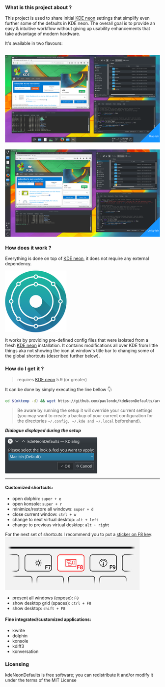 ### What is this project about ?

This project is used to share initial [KDE neon](https://neon.kde.org/) settings that simplify even further some of the defaults in KDE neon. The overall goal is to provide an easy & intuitive workflow without giving up usability enhancements that take advantage of modern hardware.

It's available in two flavours:

![screenshot](./data/mac-ish-screenshot.png)
---
![screenshot](./data/unity-ish-screenshot.png)

### How does it work ?
Everything is done on top of [KDE neon](https://neon.kde.org/), it does not require any external dependency.

![KDE neon](./data/neon-logo.png)

It works by providing pre-defined config files that were isolated from a fresh [KDE neon](https://neon.kde.org/) installation. It contains modifications all over KDE from little things aka not showing the icon at window's title bar to changing some of the global shortcuts (described further below).

### How do I get it ?
> requires [KDE neon](https://neon.kde.org/) 5.9 (or greater)

It can be done by simply executing the line bellow :point_down::
```bash
cd $(mktemp -d) && wget https://github.com/paulondc/kdeNeonDefaults/archive/master.zip -O kdeNeonDefaults.zip && unzip kdeNeonDefaults.zip && cd kdeNeonDefaults-master && ./setup
```

> Be aware by running the setup it will override your current settings (you may want to create a backup of your current configuration for the directories  `~/.config, ~/.kde and ~/.local` beforehand).

***Dialogue displayed during the setup***

![setup](./data/setup-ui.png)

---

#### Customized shortcuts:
- open dolphin:  `super + e`
- open konsole: `super + r`
- minimize/restore all windows: `super + d`
- close current window: `ctrl + w`
- change to next virtual desktop: `alt + left`
- change to previous virtual desktop: `alt + right`

For the next set of shortcuts I recommend you to put a [sticker on F8 key](./data/f8-sticker.png):
![key](./data/kde-expose-key.jpg)

- present all windows (expose): `F8`
- show desktop grid (spaces): `ctrl + F8`
- show desktop: `shift + F8`

#### Fine integrated/customized applications:
- kwrite
- dolphin
- konsole
- kdiff3
- konversation

### Licensing
kdeNeonDefaults is free software; you can redistribute it and/or modify it under the terms of the MIT License
